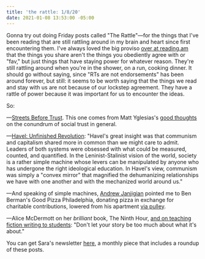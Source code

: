 ```yaml
---
title: 'the rattle: 1/8/20'
date: 2021-01-08 13:53:00 -05:00
---
```


Gonna try out doing Friday posts called "The Rattle"—for the things that I've been reading that are still rattling around in my brain and heart since first encountering them. I've always loved the big proviso [over at reading.am](https://www.reading.am/) that the things you share aren't the things you obediently agree with or "fav," but just things that have staying power for whatever reason. They're still rattling around when you're in the shower, on a run, cooking dinner. It should go without saying, since "RTs are not endorsements" has been around forever, but still: it seems to be worth saying that the things we read and stay with us are not because of our lockstep agreement. They have a rattle of power because it was important for us to encounter the ideas.

So:

—[Streets Before Trust](https://pedestrianobservations.com/2020/12/31/streets-before-trust/). This one comes from Matt Yglesias's [good thoughts](https://www.slowboring.com/p/making-policy-for-a-low-trust-world?token=eyJ1c2VyX2lkIjo4NzI4OTcsInBvc3RfaWQiOjMxMDE5NjEwLCJfIjoiV2lBV2siLCJpYXQiOjE2MDk5NDg0MzEsImV4cCI6MTYwOTk1MjAzMSwiaXNzIjoicHViLTE1OTE4NSIsInN1YiI6InBvc3QtcmVhY3Rpb24ifQ.DqXIRbCbalWTRO1NTg7lZze4O1jxGKtBHMVCjrHn-7A) on the conundrum of social trust in general.

—[Havel: Unfinished Revolution](https://bookshop.org/books/havel-unfinished-revolution/9780822946069):
"Havel's great insight was that communism and capitalism shared more in common than we might care to admit. Leaders of both systems were obsessed with what could be measured, counted, and quantified. In the Leninist-Stalinist vision of the world, society is a rather simple machine whose levers can be manipulated by anyone who has undergone the right ideological education. In Havel's view, communism was simply a "convex mirror" that magnified the dehumanizing relationships we have with one another and with the mechanized world around us."

—And speaking of simple machines, [Andrew Janjigian](https://wordloaf.substack.com/p/friday-bread-basket-1821) pointed me to Ben Berman's Good Pizza Philadelphia, donating pizza in exchange for charitable contributions, lowered from his apartment [via pulley](https://www.inquirer.com/food/pizza-grad-student-charity-barstool-sports-dave-portnoy-contribution-20201126.html). 

—Alice McDermott on her *brilliant* book, The Ninth Hour, [and on teaching fiction writing to students](https://www.youtube.com/watch?v=jd-8ZDf2NLk): "Don't let your story be too much about what it's about."

You can get Sara's newsletter [here](https://tinyletter.com/sarahendren), a monthly piece that includes a roundup of these posts.

